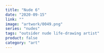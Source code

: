 ```yaml
---
title: "Nude 6"
date: "2020-09-15"
link: ""
image: "artwork/0049.png"
series: "nudes"
tags: "outsider nude life-drawing artist"
product: false
category: "art"
---
```

